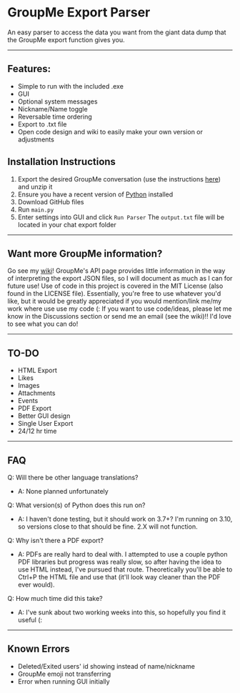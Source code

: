 # GroupMe Export Parser
 An easy parser to access the data you want from the giant data dump that the GroupMe export function gives you.

***
## Features:

- Simple to run with the included .exe
- GUI
- Optional system messages
- Nickname/Name toggle
- Reversable time ordering
- Export to .txt file
- Open code design and wiki to easily make your own version or adjustments


## Installation Instructions
1. Export the desired GroupMe conversation (use the instructions [here](https://support.microsoft.com/en-us/office/how-do-i-export-my-groupme-data-1f6875bf-7871-4ade-8608-4c606cd5f518)) and unzip it
2. Ensure you have a recent version of [Python](https://python.org) installed
3. Download GitHub files
4. Run `main.py`
5. Enter settings into GUI and click `Run Parser`
The `output.txt` file will be located in your chat export folder

***

## Want more GroupMe information?

Go see my [wiki](https://github.com/theTrueEnder/GroupMe-Export-Parser/wiki)! GroupMe's API page provides little information in the way of interpreting the export JSON files, so I will document as much as I can for future use! Use of code in this project is covered in the MIT License (also found in the LICENSE file). Essentially, you're free to use whatever you'd like, but it would be greatly appreciated if you would mention/link me/my work where use use my code (:  If you want to use code/ideas, please let me know in the Discussions section or send me an email (see the wiki)!! I'd love to see what you can do!

***

## TO-DO

- HTML Export
- Likes
- Images
- Attachments
- Events
- PDF Export
- Better GUI design
- Single User Export
- 24/12 hr time

***

## FAQ

Q: Will there be other language translations? 

- A: None planned unfortunately

Q: What version(s) of Python does this run on?

- A: I haven't done testing, but it should work on 3.7+? I'm running on 3.10, so versions close to that should be fine. 2.X will not function.

Q: Why isn't there a PDF export?

- A: PDFs are really hard to deal with. I attempted to use a couple python PDF libraries but progress was really slow, so after having the idea to use HTML instead, I've pursued that route. Theoretically you'll be able to Ctrl+P the HTML file and use that (it'll look way cleaner than the PDF ever would).

Q: How much time did this take?

- A: I've sunk about two working weeks into this, so hopefully you find it useful (:

***

## Known Errors

- Deleted/Exited users' id showing instead of name/nickname
- GroupMe emoji not transferring
- Error when running GUI initially
